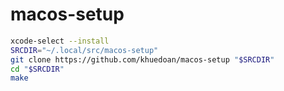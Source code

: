 # macos-setup

```sh
xcode-select --install
SRCDIR="~/.local/src/macos-setup"
git clone https://github.com/khuedoan/macos-setup "$SRCDIR"
cd "$SRCDIR"
make
```

